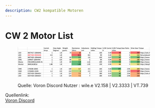 ```yaml
---
description: CW2 kompatible Motoren
---
```


# CW 2 Motor List

<figure><img src="../../../../../.gitbook/assets/CW_kompatible_Motoren.png" alt=""><figcaption><p>Quelle: Voron Discord Nutzer : wile.e V2.158 | V2.3333 | VT.739</p></figcaption></figure>

Quellenlink:\
[Voron Discord ](https://discord.com/channels/460117602945990666/658599170734686219/974340934475087913)
